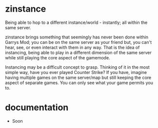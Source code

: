# zinstance
Being able to hop to a different instance/world - instantly; all within the same server.

zinstance brings something that seemingly has never been done within Garrys Mod; you can be on the same server as your friend but, you can't hear, see, or even interact with them in any way.
That is the idea of instancing, being able to play in a different dimension of the same server while still playing the core aspect of the gamemode.

Instancing may be a difficult concept to grasp. 
Thinking of it in the most simple way, have you ever played Counter Strike? If you have, imagine having multiple games on the same server/map but still keeping the core aspect of separate games. You can only see what your game permits you to.

# documentation
- Soon

